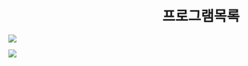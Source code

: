 
# 　　　　　　　　　　　프로그램목록


![](C:\github\md\document_images/프로그램목록image.PNG)


![](https://github.com/dlrltjq1004/kiseopStorage/blob/master/md/document_images/프로그램목록image.PNG)

